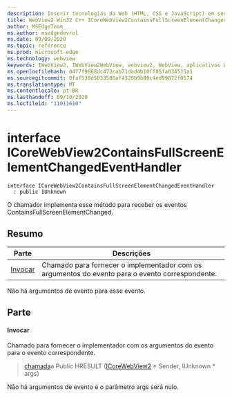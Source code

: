 ```yaml
---
description: Inserir tecnologias da Web (HTML, CSS e JavaScript) em seus aplicativos nativos com o controle WebView2 do Microsoft Edge
title: WebView2 Win32 C++ ICoreWebView2ContainsFullScreenElementChangedEventHandler
author: MSEdgeTeam
ms.author: msedgedevrel
ms.date: 09/09/2020
ms.topic: reference
ms.prod: microsoft-edge
ms.technology: webview
keywords: IWebView2, IWebView2WebView, webview2, WebView, aplicativos Win32, Win32, Edge, ICoreWebView2, ICoreWebView2Controller, controle do navegador, HTML Edge, ICoreWebView2ContainsFullScreenElementChangedEventHandler
ms.openlocfilehash: 0477f9868dc472cab71dad4b10ff85fa034515a1
ms.sourcegitcommit: 0faf538d5033508af4320b9b89c4ed99872f0574
ms.translationtype: MT
ms.contentlocale: pt-BR
ms.lasthandoff: 09/10/2020
ms.locfileid: "11011610"
---
```

# interface ICoreWebView2ContainsFullScreenElementChangedEventHandler 

```
interface ICoreWebView2ContainsFullScreenElementChangedEventHandler
  : public IUnknown
```

O chamador implementa esse método para receber os eventos ContainsFullScreenElementChanged.

## Resumo

 Parte                        | Descrições
--------------------------------|---------------------------------------------
[Invocar](#invoke) | Chamado para fornecer o implementador com os argumentos do evento para o evento correspondente.

Não há argumentos de evento para esse evento.

## Parte

#### Invocar 

Chamado para fornecer o implementador com os argumentos do evento para o evento correspondente.

> [chamada](#invoke)a Public HRESULT ([ICoreWebView2](icorewebview2.md) * Sender, IUnknown * args)

Não há argumentos de evento e o parâmetro args será nulo.

